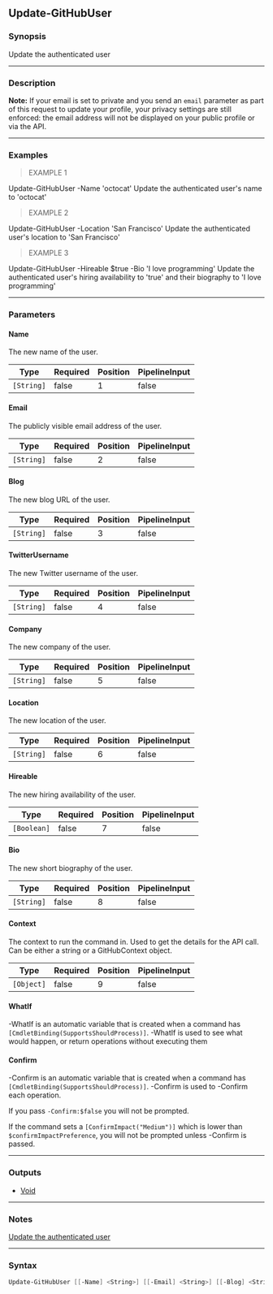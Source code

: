 Update-GitHubUser
-----------------

### Synopsis
Update the authenticated user

---

### Description

**Note:** If your email is set to private and you send an `email` parameter as part of this request
to update your profile, your privacy settings are still enforced: the email address will not be
displayed on your public profile or via the API.

---

### Examples
> EXAMPLE 1

Update-GitHubUser -Name 'octocat'
Update the authenticated user's name to 'octocat'
> EXAMPLE 2

Update-GitHubUser -Location 'San Francisco'
Update the authenticated user's location to 'San Francisco'
> EXAMPLE 3

Update-GitHubUser -Hireable $true -Bio 'I love programming'
Update the authenticated user's hiring availability to 'true' and their biography to 'I love programming'

---

### Parameters
#### **Name**
The new name of the user.

|Type      |Required|Position|PipelineInput|
|----------|--------|--------|-------------|
|`[String]`|false   |1       |false        |

#### **Email**
The publicly visible email address of the user.

|Type      |Required|Position|PipelineInput|
|----------|--------|--------|-------------|
|`[String]`|false   |2       |false        |

#### **Blog**
The new blog URL of the user.

|Type      |Required|Position|PipelineInput|
|----------|--------|--------|-------------|
|`[String]`|false   |3       |false        |

#### **TwitterUsername**
The new Twitter username of the user.

|Type      |Required|Position|PipelineInput|
|----------|--------|--------|-------------|
|`[String]`|false   |4       |false        |

#### **Company**
The new company of the user.

|Type      |Required|Position|PipelineInput|
|----------|--------|--------|-------------|
|`[String]`|false   |5       |false        |

#### **Location**
The new location of the user.

|Type      |Required|Position|PipelineInput|
|----------|--------|--------|-------------|
|`[String]`|false   |6       |false        |

#### **Hireable**
The new hiring availability of the user.

|Type       |Required|Position|PipelineInput|
|-----------|--------|--------|-------------|
|`[Boolean]`|false   |7       |false        |

#### **Bio**
The new short biography of the user.

|Type      |Required|Position|PipelineInput|
|----------|--------|--------|-------------|
|`[String]`|false   |8       |false        |

#### **Context**
The context to run the command in. Used to get the details for the API call.
Can be either a string or a GitHubContext object.

|Type      |Required|Position|PipelineInput|
|----------|--------|--------|-------------|
|`[Object]`|false   |9       |false        |

#### **WhatIf**
-WhatIf is an automatic variable that is created when a command has ```[CmdletBinding(SupportsShouldProcess)]```.
-WhatIf is used to see what would happen, or return operations without executing them
#### **Confirm**
-Confirm is an automatic variable that is created when a command has ```[CmdletBinding(SupportsShouldProcess)]```.
-Confirm is used to -Confirm each operation.

If you pass ```-Confirm:$false``` you will not be prompted.

If the command sets a ```[ConfirmImpact("Medium")]``` which is lower than ```$confirmImpactPreference```, you will not be prompted unless -Confirm is passed.

---

### Outputs
* [Void](https://learn.microsoft.com/en-us/dotnet/api/System.Void)

---

### Notes
[Update the authenticated user](https://docs.github.com/rest/users/users#update-the-authenticated-user)

---

### Syntax
```PowerShell
Update-GitHubUser [[-Name] <String>] [[-Email] <String>] [[-Blog] <String>] [[-TwitterUsername] <String>] [[-Company] <String>] [[-Location] <String>] [[-Hireable] <Boolean>] [[-Bio] <String>] [[-Context] <Object>] [-WhatIf] [-Confirm] [<CommonParameters>]
```
